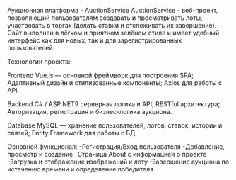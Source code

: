    Аукционная платформа - AuctionService
AuctionService - веб-проект, позволяющий пользователям создавать и просматривать лоты, участвовать в торгах (делать ставки и отслеживать их завершение). Сайт выполнен в лёгком и приятном зелёном стиле и имеет удобный интерфейс как для новых, так и для зарегистрированных пользователей.

Технологии проекта:

Frontend
Vue.js — основной фреймворк для построения SPA;
Адаптивный дизайн и стилизованные компоненты;
Axios для работы с API.

Backend
C# / ASP.NET9 серверная логика и API;
RESTful архитектура;
Авторизация, регистрация и бизнес-логика аукциона.

Database
MySQL — хранение пользователей, лотов, ставок, истории и связей;
Entity Framework для работы с БД.

   Основной функционал:
-Регистрация/Вход пользователя
-Добавление, просмотр и создание
-Страница About с информацией о проекте
-Загрузка и отображение изображений к лоту
-Завершение аукциона по истечению времени и определение победителя
